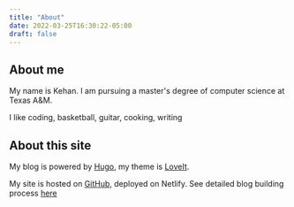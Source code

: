 ```yaml
---
title: "About"
date: 2022-03-25T16:30:22-05:00
draft: false
---
```


## About me

My name is Kehan. I am pursuing a master's degree of computer science at Texas A&M.

I like coding, basketball, guitar, cooking, writing

## About this site

My blog is powered by [Hugo](https://gohugo.io/), my theme is [LoveIt](https://github.com/dillonzq/LoveIt).

My site is hosted on [GitHub](https://github.com/code-panda-x/techblog), deployed on Netlify. See detailed blog building process [here](/build-hugo-blog)


